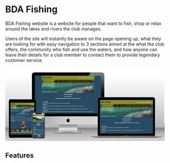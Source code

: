 # BDA Fishing

BDA Fishing website is a website for people that want to fish, shop or relax around the lakes and rivers the club manages.

Users of the site will instantly be aware on the page opening up, what they are looking for with easy navigation to 3 sections aimed at the what the club offers, the community who fish and use the waters, and how anyone can leave their details for a club member to contact them to provide legendary customer service.

![Screenshot of the websites homepage on different devices](assets/images/multi-screen-mock2.jpg) 

## Features

